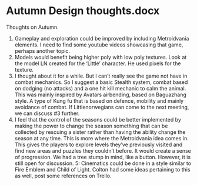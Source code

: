 
# Autumn Design thoughts.docx
Thoughts on Autumn.

1. Gameplay and exploration could be improved by including Metroidvania elements.
I need to find some youtube videos showcasing that game, perhaps another topic.
2. Models would benefit being higher poly with low poly textures.
Look at the model LN created for the ‘Little’ character. He used pixels for the texture.
3. I thought about it for a while. But I can’t really see the game not have in combat mechanics. So I suggest a basic Stealth system, combat based on dodging (no attacks) and a one hit kill mechanic to calm the animal. This was mainly inspired by Avatars airbending, based on Baguazhang style. A type of Kung fu that is based on defence, mobility and mainly avoidance of combat.
If Littlenorwegians can come to the next meeting, we can discuss #3 further.
4. I feel that the control of the seasons could be better implemented by making the power to change the season something that can be collected by rescuing a sister rather than having the ability change the season at any time. This is more where the Metroidvania idea comes in. This gives the players to explore levels they’ve previously visited and find new areas and puzzles they couldn’t before. It would create a sense of progression.
We had a tree stump in mind, like a button. However, it is still open for discussion.
5: Cinematics could be done in a style similar to Fire Emblem and Child of Light.
Colton had some ideas pertaining to this as well, post some references on Trello.
